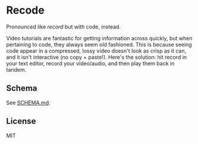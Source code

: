 # Recode

Pronounced like *record* but with code, instead.

Video tutorials are fantastic for getting information across quickly, but when pertaining to code, they always seem old fashioned. This is because seeing code appear in a compressed, lossy video doesn't look as crisp as it can, and it isn't interactive (no copy + paste!). Here's the solution: hit record in your text editor, record your video/audio, and then play them back in tandem.

## Schema

See [SCHEMA.md](SCHEMA.md).

## License

MIT
